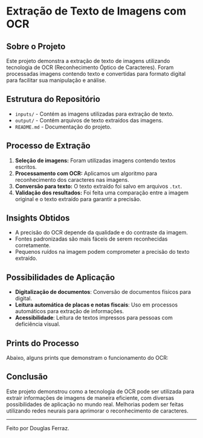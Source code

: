 # Extração de Texto de Imagens com OCR

## Sobre o Projeto
Este projeto demonstra a extração de texto de imagens utilizando tecnologia de OCR (Reconhecimento Óptico de Caracteres). Foram processadas imagens contendo texto e convertidas para formato digital para facilitar sua manipulação e análise.

## Estrutura do Repositório
- `inputs/` - Contém as imagens utilizadas para extração de texto.
- `output/` - Contém arquivos de texto extraídos das imagens.
- `README.md` - Documentação do projeto.

## Processo de Extração
1. **Seleção de imagens:** Foram utilizadas imagens contendo textos escritos.
2. **Processamento com OCR:** Aplicamos um algoritmo para reconhecimento dos caracteres nas imagens.
3. **Conversão para texto:** O texto extraído foi salvo em arquivos `.txt`.
4. **Validação dos resultados:** Foi feita uma comparação entre a imagem original e o texto extraído para garantir a precisão.

## Insights Obtidos
- A precisão do OCR depende da qualidade e do contraste da imagem.
- Fontes padronizadas são mais fáceis de serem reconhecidas corretamente.
- Pequenos ruídos na imagem podem comprometer a precisão do texto extraído.

## Possibilidades de Aplicação
- **Digitalização de documentos**: Conversão de documentos físicos para digital.
- **Leitura automática de placas e notas fiscais**: Uso em processos automáticos para extração de informações.
- **Acessibilidade**: Leitura de textos impressos para pessoas com deficiência visual.

## Prints do Processo
Abaixo, alguns prints que demonstram o funcionamento do OCR:

## Conclusão
Este projeto demonstrou como a tecnologia de OCR pode ser utilizada para extrair informações de imagens de maneira eficiente, com diversas possibilidades de aplicação no mundo real. Melhorias podem ser feitas utilizando redes neurais para aprimorar o reconhecimento de caracteres.

---

Feito por Douglas Ferraz.
